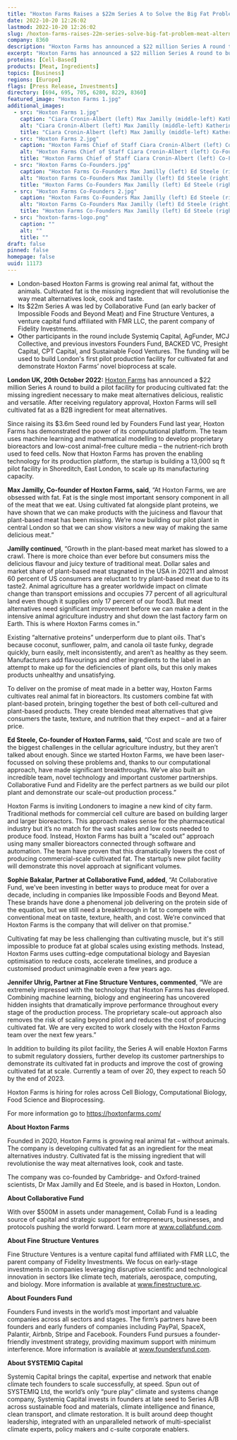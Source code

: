 ```yaml
---
title: "Hoxton Farms Raises a $22m Series A to Solve the Big Fat Problem for Meat Alternatives"
date: 2022-10-20 12:26:02
lastmod: 2022-10-20 12:26:02
slug: /hoxton-farms-raises-22m-series-solve-big-fat-problem-meat-alternatives
company: 8360
description: "Hoxton Farms has announced a $22 million Series A round to build a pilot facility for producing cultivated fat: the missing ingredient necessary to make meat alternatives delicious, realistic and versatile. After receiving regulatory approval, Hoxton Farms will sell cultivated fat as a B2B ingredient for meat alternatives."
excerpt: "Hoxton Farms has announced a $22 million Series A round to build a pilot facility for producing cultivated fat: the missing ingredient necessary to make meat alternatives delicious, realistic and versatile. After receiving regulatory approval, Hoxton Farms will sell cultivated fat as a B2B ingredient for meat alternatives."
proteins: [Cell-Based]
products: [Meat, Ingredients]
topics: [Business]
regions: [Europe]
flags: [Press Release, Investments]
directory: [694, 695, 705, 6280, 8229, 8360]
featured_image: "Hoxton Farms 1.jpg"
additional_images:
  - src: "Hoxton Farms 1.jpg"
    caption: "Ciara Cronin-Albert (left) Max Jamilly (middle-left) Katherine Uhlman (middle-right) Ed Steele (right). Photo credit Donna Ford."
    alt: "Ciara Cronin-Albert (left) Max Jamilly (middle-left) Katherine Uhlman (middle-right) Ed Steele (right). Photo credit Donna Ford."
    title: "Ciara Cronin-Albert (left) Max Jamilly (middle-left) Katherine Uhlman (middle-right) Ed Steele (right). Photo credit Donna Ford."
  - src: "Hoxton Farms 2.jpg"
    caption: "Hoxton Farms Chief of Staff Ciara Cronin-Albert (left) Co-Founders Ed Steele (middle) Max Jamilly (right). Photo credit Donna Ford."
    alt: "Hoxton Farms Chief of Staff Ciara Cronin-Albert (left) Co-Founders Ed Steele (middle) Max Jamilly (right). Photo credit Donna Ford."
    title: "Hoxton Farms Chief of Staff Ciara Cronin-Albert (left) Co-Founders Ed Steele (middle) Max Jamilly (right). Photo credit Donna Ford."
  - src: "Hoxton Farms Co-Founders.jpg"
    caption: "Hoxton Farms Co-Founders Max Jamilly (left) Ed Steele (right). Photo credit Donna Ford."
    alt: "Hoxton Farms Co-Founders Max Jamilly (left) Ed Steele (right). Photo credit Donna Ford."
    title: "Hoxton Farms Co-Founders Max Jamilly (left) Ed Steele (right). Photo credit Donna Ford."
  - src: "Hoxton Farms Co-Founders 2.jpg"
    caption: "Hoxton Farms Co-Founders Max Jamilly (left) Ed Steele (right). Photo credit Donna Ford."
    alt: "Hoxton Farms Co-Founders Max Jamilly (left) Ed Steele (right). Photo credit Donna Ford."
    title: "Hoxton Farms Co-Founders Max Jamilly (left) Ed Steele (right). Photo credit Donna Ford."
  - src: "hoxton-farms-logo.png"
    caption: ""
    alt: ""
    title: ""
draft: false
pinned: false
homepage: false
uuid: 11173
---
```

<ul>
<li>London-based Hoxton Farms is growing real animal fat, without the animals. Cultivated fat is the missing ingredient that will revolutionise the way meat alternatives look, cook and taste.</li>
<li>Its $22m Series A was led by Collaborative Fund (an early backer of Impossible Foods and Beyond Meat) and Fine Structure Ventures, a venture capital fund affiliated with FMR LLC, the parent company of Fidelity Investments.</li>
<li>Other participants in the round include Systemiq Capital, AgFunder, MCJ Collective, and previous investors Founders Fund, BACKED VC, Presight Capital, CPT Capital, and Sustainable Food Ventures. The funding will be used to build London's first pilot production facility for cultivated fat and demonstrate Hoxton Farms’ novel bioprocess at scale.</li>
</ul>
<p><strong>London UK, 20th October 2022:</strong> <a href="https://cewcomms.mxspruce.com/FXxqh2bZQfSwr3wyS/l/ueC8SotkcmblnFey8?messageId=LlQ3kDXPXkRCDLpvP&rn=&re=gInJ3buQncvBXZy5WalR3byBHQvxGblhmI&sc=false">Hoxton Farms</a> has announced a $22 million Series A round to build a pilot facility for producing cultivated fat: the missing ingredient necessary to make meat alternatives delicious, realistic and versatile. After receiving regulatory approval, Hoxton Farms will sell cultivated fat as a B2B ingredient for meat alternatives.</p>
<p>Since raising its $3.6m Seed round led by Founders Fund last year, Hoxton Farms has demonstrated the power of its computational platform. The team uses machine learning and mathematical modelling to develop proprietary bioreactors and low-cost animal-free culture media – the nutrient-rich broth used to feed cells. Now that Hoxton Farms has proven the enabling technology for its production platform, the startup is building a 13,000 sq ft pilot facility in Shoreditch, East London, to scale up its manufacturing capacity.</p>
<p><strong>Max Jamilly, Co-founder of Hoxton Farms, said</strong>, “At Hoxton Farms, we are obsessed with fat. Fat is the single most important sensory component in all of the meat that we eat. Using cultivated fat alongside plant proteins, we have shown that we can make products with the juiciness and flavour that plant-based meat has been missing. We’re now building our pilot plant in central London so that we can show visitors a new way of making the same delicious meat.”</p>
<p><strong>Jamilly continued</strong>, “Growth in the plant-based meat market has slowed to a crawl. There is more choice than ever before but consumers miss the delicious flavour and juicy texture of traditional meat. Dollar sales and market share of plant-based meat stagnated in the USA in 20211 and almost 60 percent of US consumers are reluctant to try plant-based meat due to its taste2. Animal agriculture has a greater worldwide impact on climate change than transport emissions and occupies 77 percent of all agricultural land even though it supplies only 17 percent of our food3. But meat alternatives need significant improvement before we can make a dent in the intensive animal agriculture industry and shut down the last factory farm on Earth. This is where Hoxton Farms comes in.”</p>
<p>Existing “alternative proteins” underperform due to plant oils. That's because coconut, sunflower, palm, and canola oil taste funky, degrade quickly, burn easily, melt inconsistently, and aren’t as healthy as they seem. Manufacturers add flavourings and other ingredients to the label in an attempt to make up for the deficiencies of plant oils, but this only makes products unhealthy and unsatisfying.</p>
<p>To deliver on the promise of meat made in a better way, Hoxton Farms cultivates real animal fat in bioreactors. Its customers combine fat with plant-based protein, bringing together the best of both cell-cultured and plant-based products. They create blended meat alternatives that give consumers the taste, texture, and nutrition that they expect – and at a fairer price.</p>
<p><strong>Ed Steele, Co-founder of Hoxton Farms, said</strong>, “Cost and scale are two of the biggest challenges in the cellular agriculture industry, but they aren’t talked about enough. Since we started Hoxton Farms, we have been laser-focussed on solving these problems and, thanks to our computational approach, have made significant breakthroughs. We’ve also built an incredible team, novel technology and important customer partnerships. Collaborative Fund and Fidelity are the perfect partners as we build our pilot plant and demonstrate our scale-out production process.”</p>
<p>Hoxton Farms is inviting Londoners to imagine a new kind of city farm. Traditional methods for commercial cell culture are based on building larger and larger bioreactors. This approach makes sense for the pharmaceutical industry but it’s no match for the vast scales and low costs needed to produce food. Instead, Hoxton Farms has built a “scaled out” approach using many smaller bioreactors connected through software and automation. The team have proven that this dramatically lowers the cost of producing commercial-scale cultivated fat. The startup’s new pilot facility will demonstrate this novel approach at significant volumes.</p>
<p><strong>Sophie Bakalar, Partner at Collaborative Fund, added</strong>, “At Collaborative Fund, we’ve been investing in better ways to produce meat for over a decade, including in companies like Impossible Foods and Beyond Meat. These brands have done a phenomenal job delivering on the protein side of the equation, but we still need a breakthrough in fat to compete with conventional meat on taste, texture, health, and cost. We’re convinced that Hoxton Farms is the company that will deliver on that promise.”</p>
<p>Cultivating fat may be less challenging than cultivating muscle, but it's still impossible to produce fat at global scales using existing methods. Instead, Hoxton Farms uses cutting-edge computational biology and Bayesian optimisation to reduce costs, accelerate timelines, and produce a customised product unimaginable even a few years ago.</p>
<p><strong>Jennifer Uhrig, Partner at Fine Structure Ventures, commented</strong>, “We are extremely impressed with the technology that Hoxton Farms has developed. Combining machine learning, biology and engineering has uncovered hidden insights that dramatically improve performance throughout every stage of the production process. The proprietary scale-out approach also removes the risk of scaling beyond pilot and reduces the cost of producing cultivated fat. We are very excited to work closely with the Hoxton Farms team over the next few years.”</p>
<p>In addition to building its pilot facility, the Series A will enable Hoxton Farms to submit regulatory dossiers, further develop its customer partnerships to demonstrate its cultivated fat in products and improve the cost of growing cultivated fat at scale. Currently a team of over 20, they expect to reach 50 by the end of 2023. </p>
<p>Hoxton Farms is hiring for roles across Cell Biology, Computational Biology, Food Science and Bioprocessing.</p>
<p>For more information go to <a href="https://hoxtonfarms.com/">https://hoxtonfarms.com/</a></p>
<p><strong>About Hoxton Farms</strong></p>
<p>Founded in 2020, Hoxton Farms is growing real animal fat – without animals. The company is developing cultivated fat as an ingredient for the meat alternatives industry. Cultivated fat is the missing ingredient that will revolutionise the way meat alternatives look, cook and taste.</p>
<p>The company was co-founded by Cambridge- and Oxford-trained scientists, Dr Max Jamilly and Ed Steele, and is based in Hoxton, London.</p>
<p><strong>About Collaborative Fund</strong></p>
<p>With over $500M in assets under management, Collab Fund is a leading source of capital and strategic support for entrepreneurs, businesses, and protocols pushing the world forward. Learn more at <a href="http://www.collabfund.com">www.collabfund.com</a>.</p>
<p><strong>About Fine Structure Ventures</strong></p>
<p>Fine Structure Ventures is a venture capital fund affiliated with FMR LLC, the parent company of Fidelity Investments. We focus on early-stage investments in companies leveraging disruptive scientific and technological innovation in sectors like climate tech, materials, aerospace, computing, and biology. More information is available at <a href="http://www.finestructure.vc">www.finestructure.vc</a>.</p>
<p><strong>About Founders Fund</strong></p>
<p>Founders Fund invests in the world’s most important and valuable companies across all sectors and stages. The firm’s partners have been founders and early funders of companies including PayPal, SpaceX, Palantir, Airbnb, Stripe and Facebook. Founders Fund pursues a founder-friendly investment strategy, providing maximum support with minimum interference. More information is available at <a href="http://www.foundersfund.com">www.foundersfund.com</a>.</p>
<p><strong>About SYSTEMIQ Capital</strong></p>
<p>Systemiq Capital brings the capital, expertise and network that enable climate tech founders to scale successfully, at speed. Spun out of SYSTEMIQ Ltd, the world’s only “pure play” climate and systems change company, Systemiq Capital invests in founders at late seed to Series A/B across sustainable food and materials, climate intelligence and finance, clean transport, and climate restoration. It is built around deep thought leadership, integrated with an unparalleled network of multi-specialist climate experts, policy makers and c-suite corporate enablers.</p>
